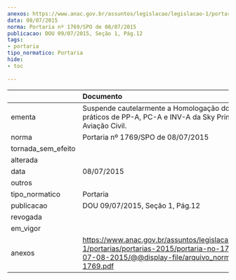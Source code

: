 ```yaml
---
anexos: https://www.anac.gov.br/assuntos/legislacao/legislacao-1/portarias/portarias-2015/portaria-no-1769-spo-de-07-08-2015/@@display-file/arquivo_norma/PA2015-1769.pdf
data: 08/07/2015
norma: Portaria nº 1769/SPO de 08/07/2015
publicacao: DOU 09/07/2015, Seção 1, Pág.12
tags:
- portaria
tipo_normatico: Portaria
hide: 
- toc 
 
---
```


|                    | Documento                                                                                                                                                         |
|:-------------------|:------------------------------------------------------------------------------------------------------------------------------------------------------------------|
| ementa             | Suspende cautelarmente a Homologação dos cursos práticos de PP-A, PC-A e INV-A da Sky Prime Escola de Aviação Civil.                                              |
| norma              | Portaria nº 1769/SPO de 08/07/2015                                                                                                                                |
| tornada_sem_efeito |                                                                                                                                                                   |
| alterada           |                                                                                                                                                                   |
| data               | 08/07/2015                                                                                                                                                        |
| outros             |                                                                                                                                                                   |
| tipo_normatico     | Portaria                                                                                                                                                          |
| publicacao         | DOU 09/07/2015, Seção 1, Pág.12                                                                                                                                   |
| revogada           |                                                                                                                                                                   |
| em_vigor           |                                                                                                                                                                   |
| anexos             | https://www.anac.gov.br/assuntos/legislacao/legislacao-1/portarias/portarias-2015/portaria-no-1769-spo-de-07-08-2015/@@display-file/arquivo_norma/PA2015-1769.pdf |